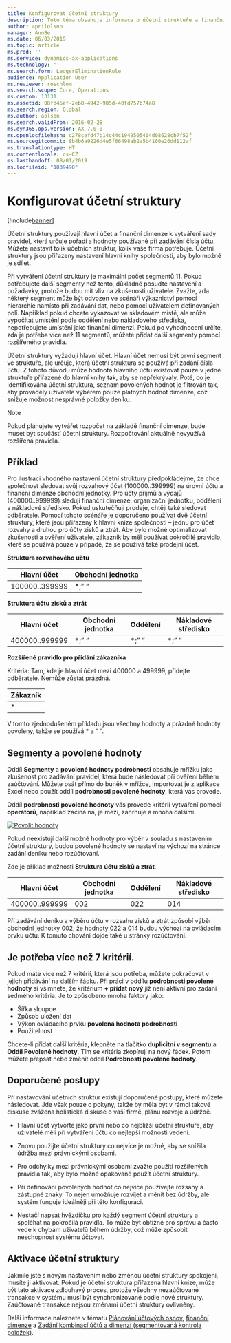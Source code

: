 ```yaml
---
title: Konfigurovat účetní struktury
description: Toto téma obsahuje informace o účetní struktuře a finančních dimenzích.
author: aprilolson
manager: AnnBe
ms.date: 06/03/2019
ms.topic: article
ms.prod: ''
ms.service: dynamics-ax-applications
ms.technology: ''
ms.search.form: LedgerEliminationRule
audience: Application User
ms.reviewer: roschlom
ms.search.scope: Core, Operations
ms.custom: 13131
ms.assetid: 08fd46ef-2eb8-4942-985d-40fd757b74a8
ms.search.region: Global
ms.author: aolson
ms.search.validFrom: 2016-02-28
ms.dyn365.ops.version: AX 7.0.0
ms.openlocfilehash: c278cefd47b14c44c1949505404d08628cb7f52f
ms.sourcegitcommit: 8b4b6a9226d4e5f66498ab2a5b4160e26dd112af
ms.translationtype: HT
ms.contentlocale: cs-CZ
ms.lasthandoff: 08/01/2019
ms.locfileid: "1839490"
---
```

# <a name="configure-account-structures"></a>Konfigurovat účetní struktury

[!include[banner](../includes/banner.md)]

Účetní struktury používají hlavní účet a finanční dimenze k vytváření sady pravidel, která určuje pořadí a hodnoty používané při zadávání čísla účtu. Můžete nastavit tolik účetních struktur, kolik vaše firma potřebuje. Účetní struktury jsou přiřazeny nastavení hlavní knihy společnosti, aby bylo možné je sdílet.

Při vytváření účetní struktury je maximální počet segmentů 11. Pokud potřebujete další segmenty než tento, důkladně posuďte nastavení a požadavky, protože budou mít vliv na zkušenosti uživatele. Zvažte, zda některý segment může být odvozen ve scénáři výkaznictví pomocí hierarchie namísto při zadávání dat, nebo pomocí uživatelem definovaných polí. Například pokud chcete vykazovat ve skladovém místě, ale může vypočítat umístění podle oddělení nebo nákladového střediska, nepotřebujete umístění jako finanční dimenzi. Pokud po vyhodnocení určíte, zda je potřeba více než 11 segmentů, můžete přidat další segmenty pomocí rozšířeného pravidla.

Účetní struktury vyžadují hlavní účet. Hlavní účet nemusí být první segment ve struktuře, ale určuje, která účetní struktura se používá při zadání čísla účtu. Z tohoto důvodu může hodnota hlavního účtu existovat pouze v jedné struktuře přiřazené do hlavní knihy tak, aby se nepřekrývaly. Poté, co je identifikována účetní struktura, seznam povolených hodnot je filtrován tak, aby prováděly uživatele výběrem pouze platných hodnot dimenze, což snižuje možnost nesprávné položky deníku.

> [!NOTE] 
> Pokud plánujete vytvářet rozpočet na základě finanční dimenze, bude muset být součástí účetní struktury. Rozpočtování aktuálně nevyužívá rozšířená pravidla.

## <a name="example"></a>Příklad
Pro ilustraci vhodného nastavení účetní struktury předpokládejme, že chce společnost sledovat svůj rozvahový účet (100000..399999) na úrovni účtu a finanční dimenze obchodní jednotky. Pro účty příjmů a výdajů (400000..999999) sledují finanční dimenze, organizační jednotku, oddělení a nákladové středisko. Pokud uskutečňují prodeje, chtějí také sledovat odběratele. Pomocí tohoto scénáře je doporučeno používat dvě účetní struktury, které jsou přiřazeny k hlavní knize společnosti – jednu pro účet rozvahy a druhou pro účty zisků a ztrát. Aby bylo možné optimalizovat zkušenosti a ověření uživatele, zákazník by měl používat pokročilé pravidlo, které se používá pouze v případě, že se používá také prodejní účet.

**Struktura rozvahového účtu**

|Hlavní účet          | Obchodní jednotka    |
|----------------------|-----------|
|100000..399999 | *;” “|

**Struktura účtu zisků a ztrát**

|Hlavní účet          | Obchodní jednotka    |Oddělení          | Nákladové středisko    |
|----------------------|-----------|----------------------|-----------|
|400000..999999 | *;” “|*;” “|*;” “|*;” “|

**Rozšířené pravidlo pro přidání zákazníka**

Kritéria: Tam, kde je hlavní účet mezi 400000 a 499999, přidejte odběratele. Nemůže zůstat prázdná.

|Zákazník         |
|-----------------|
|* |

V tomto zjednodušeném příkladu jsou všechny hodnoty a prázdné hodnoty povoleny, takže se používá * a “ “.

## <a name="segments-and-allowed-values"></a>Segmenty a povolené hodnoty
Oddíl **Segmenty** a **povolené hodnoty podrobnosti** obsahuje mřížku jako zkušenost pro zadávání pravidel, která bude následovat při ověření během zaúčtování. Můžete psát přímo do buněk v mřížce, importovat je z aplikace Excel nebo použít oddíl **podrobnosti povolené hodnoty**, která vás provede.

Oddíl **podrobnosti povolené hodnoty** vás provede kritérii vytváření pomocí **operátorů**, například začíná na, je mezi, zahrnuje a mnoha dalšími.

[![Povolit hodnoty](./media/account.png)](./media/account.png) 

Pokud neexistují další možné hodnoty pro výběr v souladu s nastavením účetní struktury, budou povolené hodnoty se nastaví na výchozí na stránce zadání deníku nebo rozúčtování.

Zde je příklad možnosti **Struktura účtu zisků a ztrát**.

|Hlavní účet          | Obchodní jednotka    |Oddělení          | Nákladové středisko    |
|----------------------|-----------|----------------------|-----------|
|400000..999999 | 002 | 022 | 014 |

Při zadávání deníku a výběru účtu v rozsahu zisků a ztrát způsobí výběr obchodní jednotky 002, že hodnoty 022 a 014 budou výchozí na ovládacím prvku účtu. K tomuto chování dojde také u stránky rozúčtování. 

## <a name="more-than-7-criteria-needed"></a>Je potřeba více než 7 kritérií.

Pokud máte více než 7 kritérií, která jsou potřeba, můžete pokračovat v jejich přidávání na dalším řádku. Při práci v oddílu **podrobnosti povolené hodnoty** si všimnete, že kritérium **+ přidat nový** již není aktivní pro zadání sedmého kritéria. Je to způsobeno mnoha faktory jako: 
 - Šířka sloupce 
 - Způsob uložení dat 
 - Výkon ovládacího prvku **povolená hodnota podrobnosti**
 - Použitelnost  
 
Chcete-li přidat další kritéria, klepněte na tlačítko **duplicitní v segmentu** a **Oddíl Povolené hodnoty**. Tím se kritéria zkopírují na nový řádek. Potom můžete přepsat nebo změnit oddíl **Podrobnosti povolené hodnoty**.

## <a name="best-practices"></a>Doporučené postupy
Při nastavování účetních struktur existují doporučené postupy, které můžete následovat. Jde však pouze o pokyny, takže by měla být v rámci takové diskuse zvážena holistická diskuse o vaší firmě, plánu rozvoje a údržbě.

- Hlavní účet vytvořte jako první nebo co nejbližší účetní struktuře, aby uživatelé měli při vytváření účtu co nejlepší možnosti vedení.

- Znovu použijte účetní struktury co nejvíce je možné, aby se snížila údržba mezi právnickými osobami.

- Pro odchylky mezi právnickými osobami zvažte použití rozšířených pravidla tak, aby bylo možné opakovaně použít účetní struktury.

- Při definování povolených hodnot co nejvíce používejte rozsahy a zástupné znaky. To nejen umožňuje rozvíjet a měnit bez údržby, ale systém funguje ideálněji při této konfiguraci.

- Nestačí napsat hvězdičku pro každý segment účetní struktury a spoléhat na pokročilá pravidla. To může být obtížné pro správu a často vede k chybám uživatelů během údržby, což může způsobit neschopnost systému účtovat.

## <a name="account-structure-activation"></a>Aktivace účetní struktury
Jakmile jste s novým nastavením nebo změnou účetní struktury spokojení, musíte ji aktivovat. Pokud je účetní struktura přiřazena hlavní knize, může být tato aktivace zdlouhavý proces, protože všechny nezaúčtované transakce v systému musí být synchronizované podle nové struktury. Zaúčtované transakce nejsou změnami účetní struktury ovlivněny.

Další informace naleznete v tématu [Plánování účtových osnov](plan-chart-of-accounts.md), [finanční dimenze](financial-dimensions.md) a [Zadání kombinací účtů a dimenzí (segmentovaná kontrola položek)](enter-account-dimension-combinations-segmented-entry-control.md).
